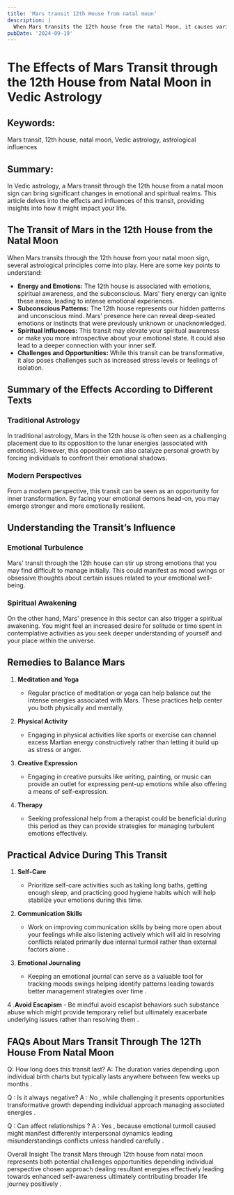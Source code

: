 ```yaml
---
title: 'Mars transit 12th House from natal moon'
description: |
  When Mars transits the 12th house from the natal Moon, it causes various challenges, including financial losses, health issues, and conflicts. The individual may face unwanted expenses, potential accidents, and mental distress. This period requires caution and careful planning.
pubDate: '2024-09-19'
---
```


# The Effects of Mars Transit through the 12th House from Natal Moon in Vedic Astrology

## Keywords:
Mars transit, 12th house, natal moon, Vedic astrology, astrological influences

## Summary:
In Vedic astrology, a Mars transit through the 12th house from a natal moon sign can bring significant changes in emotional and spiritual realms. This article delves into the effects and influences of this transit, providing insights into how it might impact your life.

## The Transit of Mars in the 12th House from the Natal Moon

When Mars transits through the 12th house from your natal moon sign, several astrological principles come into play. Here are some key points to understand:

- **Energy and Emotions:** The 12th house is associated with emotions, spiritual awareness, and the subconscious. Mars' fiery energy can ignite these areas, leading to intense emotional experiences.
- **Subconscious Patterns:** The 12th house represents our hidden patterns and unconscious mind. Mars' presence here can reveal deep-seated emotions or instincts that were previously unknown or unacknowledged.
- **Spiritual Influences:** This transit may elevate your spiritual awareness or make you more introspective about your emotional state. It could also lead to a deeper connection with your inner self.
- **Challenges and Opportunities:** While this transit can be transformative, it also poses challenges such as increased stress levels or feelings of isolation.

## Summary of the Effects According to Different Texts

### Traditional Astrology
In traditional astrology, Mars in the 12th house is often seen as a challenging placement due to its opposition to the lunar energies (associated with emotions). However, this opposition can also catalyze personal growth by forcing individuals to confront their emotional shadows.

### Modern Perspectives
From a modern perspective, this transit can be seen as an opportunity for inner transformation. By facing your emotional demons head-on, you may emerge stronger and more emotionally resilient.

## Understanding the Transit’s Influence

### Emotional Turbulence
Mars' transit through the 12th house can stir up strong emotions that you may find difficult to manage initially. This could manifest as mood swings or obsessive thoughts about certain issues related to your emotional well-being.

### Spiritual Awakening
On the other hand, Mars' presence in this sector can also trigger a spiritual awakening. You might feel an increased desire for solitude or time spent in contemplative activities as you seek deeper understanding of yourself and your place within the universe.

## Remedies to Balance Mars

1. **Meditation and Yoga**
    - Regular practice of meditation or yoga can help balance out the intense energies associated with Mars. These practices help center you both physically and mentally.

2. **Physical Activity**
    - Engaging in physical activities like sports or exercise can channel excess Martian energy constructively rather than letting it build up as stress or anger.

3. **Creative Expression**
    - Engaging in creative pursuits like writing, painting, or music can provide an outlet for expressing pent-up emotions while also offering a means of self-expression.

4. **Therapy**
    - Seeking professional help from a therapist could be beneficial during this period as they can provide strategies for managing turbulent emotions effectively.

## Practical Advice During This Transit

1. **Self-Care**
    - Prioritize self-care activities such as taking long baths, getting enough sleep, and practicing good hygiene habits which will help stabilize your emotions during this time.

2. **Communication Skills**
    - Work on improving communication skills by being more open about your feelings while also listening actively which will aid in resolving conflicts related primarily due internal turmoil rather than external factors alone .

3. **Emotional Journaling**
    - Keeping an emotional journal can serve as a valuable tool for tracking moods swings helping identify patterns leading towards better management strategies over time .

4 .**Avoid Escapism**
     - Be mindful avoid escapist behaviors such substance abuse which might provide temporary relief but ultimately exacerbate underlying issues rather than resolving them .

## FAQs About Mars Transit Through The 12Th House From Natal Moon

Q: How long does this transit last?
A: The duration varies depending upon individual birth charts but typically lasts anywhere between few weeks up months .

Q : Is it always negative?
A : No , while challenging it presents opportunities transformative growth depending individual approach managing associated energies .

Q : Can affect relationships ?
A : Yes , because emotional turmoil caused might manifest differently interpersonal dynamics leading misunderstandings conflicts unless handled carefully .

Overall Insight
The transit Mars through 12th house from natal moon represents both potential challenges opportunities depending individual perspective chosen approach dealing resultant energies effectively leading towards enhanced self-awareness ultimately contributing broader life journey positively .